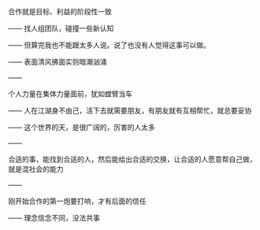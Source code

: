 合作就是目标、利益的阶段性一致

——
找人组团队，碰撞一些新认知

——
但算完我也不能跟太多人说。说了也没有人觉得这事可以做。

——
表面清风拂面实则暗潮汹涌

——

个人力量在集体力量面前，犹如螳臂当车

——
人在江湖身不由己，活下去就需要朋友，有朋友就有互相帮忙，就总要妥协

——
这个世界的天，是很广阔的，厉害的人太多

——

合适的事，能找到合适的人，然后能给出合适的交换，让合适的人愿意帮自己做，就是混社会的能力

——

刚开始合作的第一炮要打响，才有后面的信任

——
理念信念不同，没法共事
